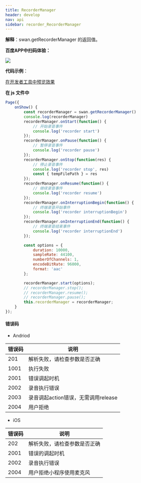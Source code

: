 ```yaml
---
title: RecorderManager
header: develop
nav: api
sidebar: recorder_RecorderManager
---
```





**解释**：swan.getRecorderManager 的返回值。

**百度APP中扫码体验：**

<img src="https://b.bdstatic.com/miniapp/assets/images/doc_demo/fragment_RecorderManager.png"  class="demo-qrcode-image" />


**代码示例**：

<a href="swanide://fragment/70d4f42e90d9ad149e2dc0226bd82d2c1573410962037" title="在开发者工具中预览效果" target="_self">在开发者工具中预览效果</a>

**在 js 文件中**

```javascript
Page({
    onShow() {
        const recorderManager = swan.getRecorderManager()
        console.log(recorderManager)
        recorderManager.onStart(function() {
            // 开始录音事件
            console.log('recorder start')
        });
        recorderManager.onPause(function() {
            // 暂停录音事件
            console.log('recorder pause')
        });
        recorderManager.onStop(function(res) {
            // 停止录音事件
            console.log('recorder stop', res)
            const { tempFilePath } = res
        });
        recorderManager.onResume(function() {
            // 继续录音事件
            console.log('recorder resume')
        });
        recorderManager.onInterruptionBegin(function() {
            // 终端录音开始事件
            console.log('recorder interruptionBegin')
        });
        recorderManager.onInterruptionEnd(function() {
            // 终端录音结束事件
            console.log('recorder interruptionEnd')
        });

        const options = {
            duration: 10000,
            sampleRate: 44100,
            numberOfChannels: 1,
            encodeBitRate: 96000,
            format: 'aac'
        };

        recorderManager.start(options);
        // recorderManager.stop();
        // recorderManager.resume();
        // recorderManager.pause();
        this.recorderManager = recorderManager;
    }
});
```
#### 错误码

* Andriod

|错误码|说明|
|--|--|
|201|解析失败，请检查参数是否正确|
|1001|执行失败|
|2001|错误调起时机|
|2002|录音执行错误|
|2003|录音调起action错误，无需调用release|
|2004|用户拒绝|

* iOS

|错误码|说明|
|--|--|
|202|解析失败，请检查参数是否正确  |
|2001|错误的调起时机|
|2002|录音执行错误|
|2004|用户拒绝小程序使用麦克风|
